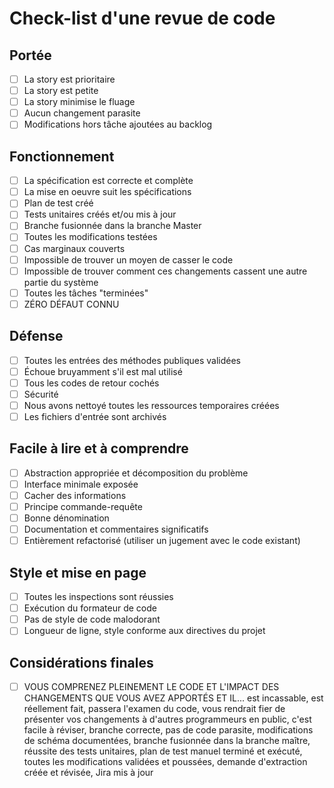 # Check-list d'une revue de code

## Portée

* [ ] La story est prioritaire
* [ ] La story est petite
* [ ] La story minimise le fluage
* [ ] Aucun changement parasite
* [ ] Modifications hors tâche ajoutées au backlog

## Fonctionnement

* [ ] La spécification est correcte et complète
* [ ] La mise en oeuvre suit les spécifications
* [ ] Plan de test créé
* [ ] Tests unitaires créés et/ou mis à jour
* [ ] Branche fusionnée dans la branche Master
* [ ] Toutes les modifications testées
* [ ] Cas marginaux couverts
* [ ] Impossible de trouver un moyen de casser le code
* [ ] Impossible de trouver comment ces changements cassent une autre partie du système
* [ ] Toutes les tâches "terminées"
* [ ] ZÉRO DÉFAUT CONNU

## Défense

* [ ] Toutes les entrées des méthodes publiques validées
* [ ] Échoue bruyamment s'il est mal utilisé
* [ ] Tous les codes de retour cochés
* [ ] Sécurité
* [ ] Nous avons nettoyé toutes les ressources temporaires créées
* [ ] Les fichiers d'entrée sont archivés

## Facile à lire et à comprendre

* [ ] Abstraction appropriée et décomposition du problème
* [ ] Interface minimale exposée
* [ ] Cacher des informations
* [ ] Principe commande-requête
* [ ] Bonne dénomination
* [ ] Documentation et commentaires significatifs
* [ ] Entièrement refactorisé (utiliser un jugement avec le code existant)

## Style et mise en page

* [ ] Toutes les inspections sont réussies
* [ ] Exécution du formateur de code
* [ ] Pas de style de code malodorant
* [ ] Longueur de ligne, style conforme aux directives du projet

## Considérations finales

* [ ] VOUS COMPRENEZ PLEINEMENT LE CODE ET L'IMPACT DES CHANGEMENTS QUE VOUS AVEZ APPORTÉS ET IL... est incassable, est réellement fait, passera l'examen du code, vous rendrait fier de présenter vos changements à d'autres programmeurs en public, c'est facile à réviser, branche correcte, pas de code parasite, modifications de schéma documentées, branche fusionnée dans la branche maître, réussite des tests unitaires, plan de test manuel terminé et exécuté, toutes les modifications validées et poussées, demande d'extraction créée et révisée, Jira mis à jour